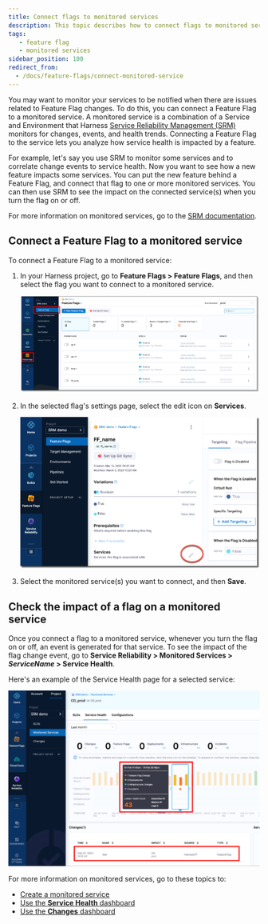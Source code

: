 ```yaml
---
title: Connect flags to monitored services
description: This topic describes how to connect flags to monitored services to see the impact of flag states on service health.
tags: 
   - feature flag
   - monitored services
sidebar_position: 100
redirect_from:
  - /docs/feature-flags/connect-monitored-service
---
```


You may want to monitor your services to be notified when there are issues related to Feature Flag changes. To do this, you can connect a Feature Flag to a monitored service. A monitored service is a combination of a Service and Environment that Harness [Service Reliability Management (SRM)](/docs/service-reliability-management) monitors for changes, events, and health trends. Connecting a Feature Flag to the service lets you analyze how service health is impacted by a feature. 

For example, let's say you use SRM to monitor some services and to correlate change events to service health.
Now you want to see how a new feature impacts some services. You can put the new feature behind a Feature Flag, and connect that flag to one or more monitored services. You can then use SRM to see the impact on the connected service(s) when you turn the flag on or off.

For more information on monitored services, go to the [SRM documentation](/docs/service-reliability-management).


## Connect a Feature Flag to a monitored service

To connect a Feature Flag to a monitored service:

1. In your Harness project, go to **Feature Flags > Feature Flags**, and then select the flag you want to connect to a monitored service.

   ![Feature Flags page](static/change-impact-view-ff-navigation.png)

1. In the selected flag's settings page, select the edit icon on **Services**. 

   ![Feature Flag settings page](static/connect-to-service.png)

1. Select the monitored service(s) you want to connect, and then **Save**.

## Check the impact of a flag on a monitored service

Once you connect a flag to a monitored service, whenever you turn the flag on or off, an event is generated for that service. To see the impact of the flag change event, go to **Service Reliability > Monitored Services > *ServiceName* > Service Health**. 

Here's an example of the Service Health page for a selected service:

![Service Health page](static/service-health-page.png)

For more information on monitored services, go to these topics to:

* [Create a monitored service](/docs/service-reliability-management/monitored-service/create-monitored-service)
* [Use the **Service Health** dashboard](/docs/service-reliability-management/change-impact-analysis/change-impact-analysis-service-health-dashboard)
* [Use the **Changes** dashboard](/docs/service-reliability-management/change-impact-analysis/change-impact-analysis-changes-dash-board)

